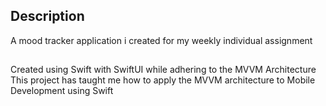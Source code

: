 ## Description

A mood tracker application i created for my weekly individual assignment

## 

Created using Swift with SwiftUI while adhering to the MVVM Architecture
This project has taught me how to apply the MVVM architecture to Mobile Development using Swift
